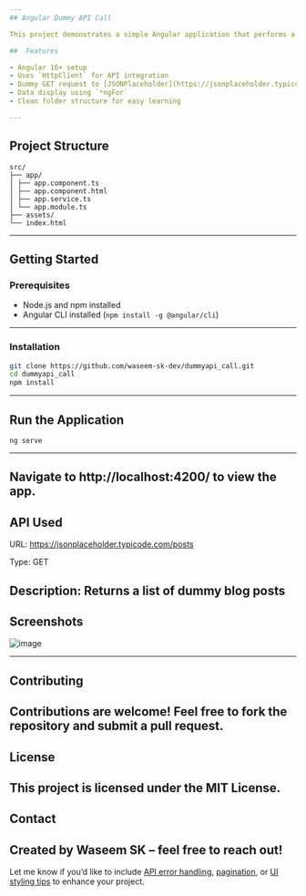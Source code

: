 ```yaml
---
## Angular Dummy API Call

This project demonstrates a simple Angular application that performs a **dummy API call** using Angular’s `HttpClientModule`. It's designed as a beginner-friendly example to show how to fetch data from an external REST API and display it in a component.

##  Features

- Angular 16+ setup
- Uses `HttpClient` for API integration
- Dummy GET request to [JSONPlaceholder](https://jsonplaceholder.typicode.com/posts)
- Data display using `*ngFor`
- Clean folder structure for easy learning

---
```


##  Project Structure
```
src/
├── app/
│ ├── app.component.ts
│ ├── app.component.html
│ ├── app.service.ts
│ └── app.module.ts
├── assets/
└── index.html
```
---

##  Getting Started

### Prerequisites
- Node.js and npm installed
- Angular CLI installed (`npm install -g @angular/cli`)
---
### Installation
```bash
git clone https://github.com/waseem-sk-dev/dummyapi_call.git
cd dummyapi_call
npm install
```
---
## Run the Application
```
ng serve
```
---
Navigate to http://localhost:4200/ to view the app.
---
## API Used
URL: https://jsonplaceholder.typicode.com/posts

Type: GET

Description: Returns a list of dummy blog posts
---
## Screenshots
![image](https://github.com/user-attachments/assets/c2c68789-1b2e-4a21-b1fb-6dd00057fc4d)

---

## Contributing
Contributions are welcome! Feel free to fork the repository and submit a pull request.
---
## License
This project is licensed under the MIT License.
---
## Contact
Created by Waseem SK – feel free to reach out!
---

Let me know if you’d like to include [API error handling](f), [pagination](f), or [UI styling tips](f) to enhance your project.
